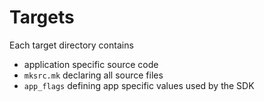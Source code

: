 # Targets
Each target directory contains
- application specific source code
- `mksrc.mk` declaring all source files
- `app_flags` defining app specific values used by the SDK
